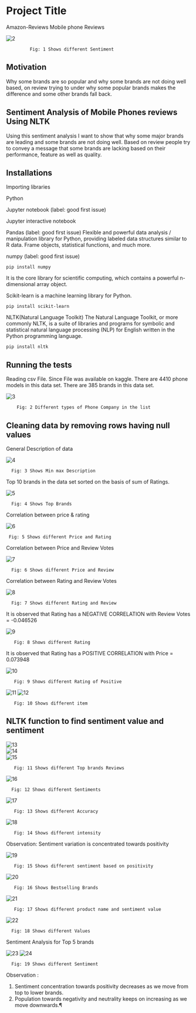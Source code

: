 
# Project Title

Amazon-Reviews Mobile phone Reviews

![2](https://user-images.githubusercontent.com/99526815/157258194-2d6b9f03-4d1e-4587-881e-0f50fc4a5e45.PNG)
             
             Fig: 1 Shows different Sentiment 


## Motivation

Why some brands are so popular and why some brands are not doing well based, on review trying to under why some popular brands makes the difference and some other brands fall back.

## Sentiment Analysis of Mobile Phones reviews Using NLTK

Using this sentiment analysis I want to show that why some major brands are leading and some brands are not doing well. Based on review people try to convey a message that some brands are lacking based on their performance, feature as well as quality.


## Installations

Importing libraries

Python

Jupyter notebook (label: good first issue)

Jupyter interactive notebook

Pandas (label: good first issue)
Flexible and powerful data analysis / manipulation library for Python, providing labeled data structures similar to R data. Frame objects, statistical functions, and much more.

numpy (label: good first issue)

    pip install numpy

It is the core library for scientific computing, which contains a powerful n-dimensional array object.

Scikit-learn is a machine learning library for Python.

    pip install scikit-learn

NLTK(Natural Language Toolkit)
The Natural Language Toolkit, or more commonly NLTK, is a suite of libraries and programs for symbolic and statistical natural language processing (NLP) for English written in the Python programming language.

    pip install nltk





## Running the tests

Reading csv File.
Since File was available on kaggle.
There are 4410 phone models in this data set.
There are 385 brands in this data set.

![3](https://user-images.githubusercontent.com/99526815/157258409-99e88dd9-81eb-4581-85b1-8a301eb2fa36.PNG)
        
        Fig: 2 Different types of Phone Company in the list 



## Cleaning data by removing rows having null values

General Description of data

![4](https://user-images.githubusercontent.com/99526815/157258441-6be2e537-e696-4793-8ac4-84bc3aa22aac.PNG)
   
      Fig: 3 Shows Min max Description 

Top 10 brands in the data set sorted on the basis of sum of Ratings.

![5](https://user-images.githubusercontent.com/99526815/157258473-d5d25cc9-2a9c-4dd5-9c91-4f7cf101dc51.PNG)
   
      Fig: 4 Shows Top Brands 

Correlation between price & rating

![6](https://user-images.githubusercontent.com/99526815/157258507-d3fe54c7-7fc4-49b6-b7b2-af6148309a57.PNG)
   
     Fig: 5 Shows different Price and Rating

Correlation between Price and Review Votes

![7](https://user-images.githubusercontent.com/99526815/157258543-4907c161-4d3c-4580-b853-0b83a72c2222.PNG)
    
      Fig: 6 Shows different Price and Review 

Correlation between Rating and Review Votes

![8](https://user-images.githubusercontent.com/99526815/157258600-9b275c01-5024-43f9-9ca7-fd1510c2180e.PNG)
   
      Fig: 7 Shows different Rating and Review

It is observed that Rating has a NEGATIVE CORRELATION with Review Votes = -0.046526

![9](https://user-images.githubusercontent.com/99526815/157258658-f2fed09a-8adc-4603-9cbe-cc64df93a7d9.PNG)
   
       Fig: 8 Shows different Rating 

It is observed that Rating has a POSITIVE CORRELATION with Price = 0.073948

![10](https://user-images.githubusercontent.com/99526815/157258691-677dfd37-3113-4776-b2be-20bf9fa9319a.PNG)
   
       Fig: 9 Shows different Rating of Positive

![11](https://user-images.githubusercontent.com/99526815/157258721-0bd4e403-5174-4530-b036-ddd5c6ac1381.PNG)
![12](https://user-images.githubusercontent.com/99526815/157258762-5a11aa9d-883a-46e7-860c-58f6ef0c8db6.PNG)    
   
       Fig: 10 Shows different item  

  
## NLTK function to find sentiment value and sentiment



![13](https://user-images.githubusercontent.com/99526815/157258790-bb57afe2-6594-4145-ba56-5e4aa6e3eea7.PNG)   
![14](https://user-images.githubusercontent.com/99526815/157258838-3e8d1f84-4cc1-49e3-923a-2596d7251241.PNG)   
![15](https://user-images.githubusercontent.com/99526815/157258877-4c80a9a5-402a-464a-b0a1-a7bf425d1337.PNG)  
    
       Fig: 11 Shows different Top brands Reviews 

![16](https://user-images.githubusercontent.com/99526815/157258924-12b177c8-7a4c-4262-9e1f-fc03fac070ff.PNG)
   
      Fig: 12 Shows different Sentiments 

![17](https://user-images.githubusercontent.com/99526815/157258957-eb1a9598-7003-4f79-b723-b8938cc93cba.PNG)
    
       Fig: 13 Shows different Accuracy 

![18](https://user-images.githubusercontent.com/99526815/157258985-215d552e-69c3-4a37-9dda-c42338aafec2.PNG)
   
       Fig: 14 Shows different intensity 


Observation: Sentiment variation is concentrated towards positivity

![19](https://user-images.githubusercontent.com/99526815/157259012-3fa613ad-3f71-4293-8e01-a75692d1f543.PNG)
    
       Fig: 15 Shows different sentiment based on positivity 

![20](https://user-images.githubusercontent.com/99526815/157259555-0c71537a-50ee-4b7a-a3fe-612e01ef8b7b.PNG)
   
       Fig: 16 Shows Bestselling Brands 

![21](https://user-images.githubusercontent.com/99526815/157259591-5493b90c-0c35-48b5-a22a-267c70a7457c.PNG)
   
       Fig: 17 Shows different product name and sentiment value 

![22](https://user-images.githubusercontent.com/99526815/157261945-7c2306d9-5067-43a9-80af-4e0c04326fe3.PNG)

      Fig: 18 Shows different Values 
  
Sentiment Analysis for Top 5 brands

![23](https://user-images.githubusercontent.com/99526815/157259821-0ff8529b-42d1-46a9-99cd-15d42b1653ea.PNG)
![24](https://user-images.githubusercontent.com/99526815/157259777-19238dd3-f299-42b5-b98a-d493b9891a56.PNG)
    
      Fig: 19 Shows different Sentiment  

Observation :

1. Sentiment concentration towards positivity decreases as we move from top to lower brands.
2. Population towards negativity and neutrality keeps on increasing as we move downwards.¶
